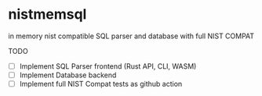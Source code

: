 # nistmemsql
in memory nist compatible SQL parser and database with full NIST COMPAT


TODO
- [ ] Implement SQL Parser frontend (Rust API, CLI, WASM)
- [ ] Implement Database backend
- [ ] Implement full NIST Compat tests as github action

